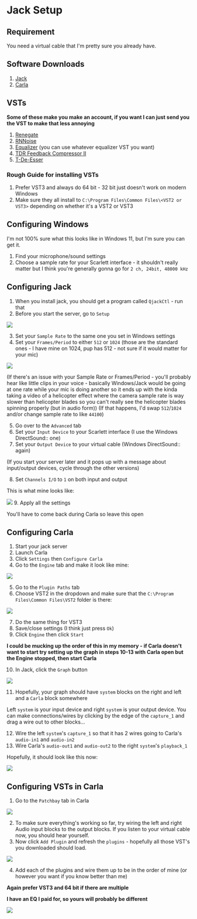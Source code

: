 # Jack Setup

## Requirement
You need a virtual cable that I'm pretty sure you already have. 

## Software Downloads
1. [Jack](https://jackaudio.org/downloads/)
2. [Carla](https://kx.studio/Applications:Carla#Download)

## VSTs
**Some of these make you make an account, if you want I can just send you the VST to make that less annoying**
1. [Renegate](https://www.auburnsounds.com/products/Renegate.html)
2. [RNNoise](https://github.com/werman/noise-suppression-for-voice/releases)
3. [Equalizer](https://www.kvraudio.com/product/qrange-by-lkjb/downloads) (you can use whatever equalizer VST you want)
4. [TDR Feedback Compressor II](https://www.tokyodawn.net/tdr-feedback-compressor-2/)
5. [T-De-Esser](https://techivation.com/t-de-esser/)

### Rough Guide for installing VSTs
1. Prefer VST3 and always do 64 bit - 32 bit just doesn't work on modern Windows
2. Make sure they all install to `C:\Program Files\Common Files\<VST2 or VST3>` depending on whether it's a VST2 or VST3

## Configuring Windows
I'm not 100% sure what this looks like in Windows 11, but I'm sure you can get it.
1. Find your microphone/sound settings
2. Choose a sample rate for your Scarlett interface - it shouldn't really matter but I think you're generally gonna go for `2 ch, 24bit, 48000 kHz`

## Configuring Jack
1. When you install jack, you should get a program called `QjackCtl` - run that
2. Before you start the server, go to `Setup`

![](./assets/jack_setup.png)

3. Set your `Sample Rate` to the same one you set in Windows settings
4. Set your `Frames/Period` to either `512` or `1024` (those are the standard ones - I have mine on 1024, pup has 512 - not sure if it would matter for your mic)

![](./assets/jack_settings_1.png)

(If there's an issue with your Sample Rate or Frames/Period - you'll probably hear like little clips in your voice - basically
Windows/Jack would be going at one rate while your mic is doing another so it ends up with the kinda taking a video of a helicopter
effect where the camera sample rate is way slower than helicopter blades so you can't really see the helicopter blades
spinning properly (but in audio form)) (If that happens, I'd swap `512`/`1024` and/or change sample rate to like `44100`)

5. Go over to the `Advanced` tab
6. Set your `Input Device` to your Scarlett interface (I use the Windows DirectSound:: one)
7. Set your `Output Device` to your virtual cable (Windows DirectSound:: again)

(If you start your server later and it pops up with a message about input/output devices, cycle through the other versions)

8. Set `Channels I/O` to `1` on both input and output

This is what mine looks like:

![](./assets/jack_advanced_settings.png)
9. Apply all the settings

You'll have to come back during Carla so leave this open

## Configuring Carla
1. Start your jack server
2. Launch Carla
3. Click `Settings` then `Configure Carla`
4. Go to the `Engine` tab and make it look like mine:

![](./assets/carla_engine_tab.png)

5. Go to the `Plugin Paths` tab
6. Choose VST2 in the dropdown and make sure that the `C:\Program Files\Common Files\VST2` folder is there:

![](./assets/carla_vst_path.png)

7. Do the same thing for VST3
8. Save/close settings (I think just press `Ok`)
9. Click `Engine` then click `Start`

**I could be mucking up the order of this in my memory - if Carla doesn't want to start try setting up the graph in steps 10-13 with Carla open but the Engine stopped, then start Carla**

10. In Jack, click the `Graph` button

![](./assets/jack_graph_button.png)

11. Hopefully, your graph should have `system` blocks on the right and left and a `Carla` block somewhere

Left `system` is your input device and right `system` is your output device. You can make connections/wires by clicking by the edge of the `capture_1` and drag a wire out to other blocks...

12. Wire the left `system`'s `capture_1` so that it has 2 wires going to Carla's `audio-in1` and `audio-in2`
13. Wire Carla's `audio-out1` and `audio-out2` to the right `system`'s `playback_1`

Hopefully, it should look like this now:

![](./assets/jack_graph.png)

## Configuring VSTs in Carla
1. Go to the `Patchbay` tab in Carla

![](./assets/carla_patchbay_tab.png)

2. To make sure everything's working so far, try wiring the left and right Audio input blocks to the output blocks. If you listen to your virtual cable now, you should hear yourself.
3. Now click `Add Plugin` and refresh the `plugins` - hopefully all those VST's you downloaded should load.

![](./assets/carla_add_plugin.png)

4. Add each of the plugins and wire them up to be in the order of mine (or however you want if you know better than me)

**Again prefer VST3 and 64 bit if there are multiple**

**I have an EQ I paid for, so yours will probably be different**

![](./assets/carla_vsts.png)

